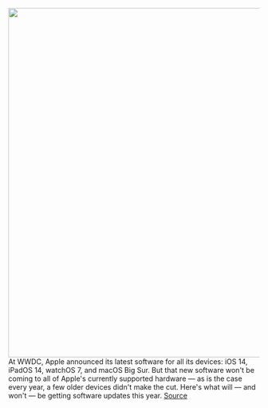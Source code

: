 <img src='https://cdn.vox-cdn.com/thumbor/g-8AvvvhPsQPsFxh7F9W5cuxw7s=/0x0:2630x1456/1200x800/filters:focal(1105x518:1525x938)/cdn.vox-cdn.com/uploads/chorus_image/image/66967907/Screen_Shot_2020_06_22_at_5.42.50_PM.0.png' width='700px' /><br/>
At WWDC, Apple announced its latest software for all its devices: iOS 14, iPadOS 14, watchOS 7, and macOS Big Sur. But that new software won't be coming to all of Apple's currently supported hardware — as is the case every year, a few older devices didn't make the cut. Here's what will — and won't — be getting software updates this year.
<a href='https://www.theverge.com/2020/6/22/21299686/apple-ios-14-ipados-macos-big-sur-watchos-7-compatibility-update-new-software-wwdc-2020'> Source <a/>